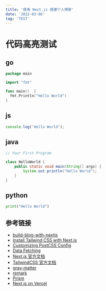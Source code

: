 ```yaml
---
title: '使用 Next.js 搭建个人博客'
date: '2022-03-06'
tag: 'TEST'
---
```


# 代码高亮测试

## go

```go
package main

import "fmt"

func main()  {
  fmt.Println("Hello World")
}
```

## js

```js
console.log('Hello World');
```

## java

```java
// Your First Program

class HelloWorld {
    public static void main(String[] args) {
        System.out.println("Hello World");
    }
}
```

## python

```python
print("Hello World")
```

## 参考链接

- [build-blog-with-nextjs](https://www.cc0c.cc/post/build-blog-with-nextjs)
- [Install Tailwind CSS with Next.js](https://tailwindcss.com/docs/guides/nextjs)
- [Customizing PostCSS Config](https://nextjs.org/docs/advanced-features/customizing-postcss-config)
- [Data Fetching](https://nextjs.org/docs/basic-features/data-fetching)
- [Next.js 官方文档](https://nextjs.org/docs)
- [TailwindCSS 官方文档](https://tailwindcss.com/docs)
- [gray-matter](https://www.npmjs.com/package/gray-matter)
- [remark](https://remark.js.org/)
- [Prism](https://prismjs.com/)
- [Next.js on Vercel](https://vercel.com/docs/next.js/overview)
